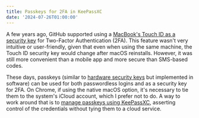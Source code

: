 ```yaml
---
title: Passkeys for 2FA in KeePassXC
date: '2024-07-26T01:00:00'
---
```


A few years ago, GitHub supported using a [MacBook's Touch ID as a security key][touch-id] for Two-Factor Authentication (2FA). This feature wasn't very intuitive or user-friendly, given that even when using the same machine, the Touch ID security key would change after macOS reinstalls. However, it was still more convenient than a mobile app and more secure than SMS-based codes.

These days, passkeys (similar to [hardware security keys][yubico] but implemented in software) can be used for both passwordless logins and as a security key for 2FA. On Chrome, if using the native macOS option, it's necessary to tie them to the system's iCloud account, which I prefer not to do. A way to work around that is to [manage passkeys using KeePassXC][keepassxc], asserting control of the credentials without tying them to a cloud service.

[keepassxc]: https://keepassxc.org/docs/KeePassXC_UserGuide#_passkeys
[touch-id]: https://www.stevemar.net/touch-id-as-a-security-key/
[yubico]: https://www.yubico.com/
